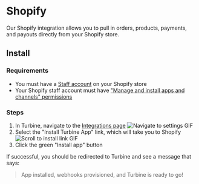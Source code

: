 # Shopify

Our Shopify integration allows you to pull in orders, products, payments, and payouts directly from your Shopify store.

## Install

### Requirements
- You must have a [Staff account](https://help.shopify.com/en/manual/your-account/staff-accounts/create-staff-accounts) on your Shopify store
- Your Shopify staff account must have ["Manage and install apps and channels" permissions](https://help.shopify.com/en/manual/your-account/staff-accounts/staff-permissions/staff-permissions-descriptions#apps-and-channels-permissions)

### Steps
1. In Turbine, navigate to the [Integrations page](https://app.helloturbine.com/app/integrations)
![Navigate to settings GIF](../../static/img/navigate-to-settings.gif)
2. Select the "Install Turbine App" link, which will take you to Shopify
![Scroll to install link GIF](../../static/img/scroll-to-install-link.gif)
3. Click the green "Install app" button

If successful, you should be redirected to Turbine and see a message that says:
> App installed, webhooks provisioned, and Turbine is ready to go!

